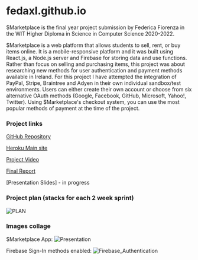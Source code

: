 # fedaxl.github.io

$Marketplace is the final year project submission by Federica Fiorenza in the WIT Higher Diploma in Science in Computer Science 2020-2022.

$Marketplace is a web platform that allows students to sell, rent, or buy items online.
It is a mobile-responsive platform and it was built using React.js, a Node.js server and Firebase for storing data and use functions.
Rather than focus on selling and purchasing items, this project was about researching new methods for user authentication and payment methods available in Ireland.
For this project I have attempted the integration of PayPal, Stripe, Braintree and Adyen in their own individual sandbox/test environments.
Users can either create their own account or choose from six alternative OAuth methods (Google, Facebook, GitHub, Microsoft, Yahoo!, Twitter). Using $Marketplace's checkout system, you can use the most popular methods of payment at the time of the project.


### Project links
[GitHub Repository](https://github.com/fedaxl/student-marketplace)

[Heroku Main site](https://s-marketplace.herokuapp.com/)

[Project Video](https://youtu.be/tCkQMxKyxy4)

[Final Report](https://github.com/fedaxl/-Marketplace-Links/files/8546943/Final_Report_20091413.pdf)

[Presentation Slides] - in progress

### Project plan (stacks for each 2 week sprint)
![PLAN](https://user-images.githubusercontent.com/22814086/163736921-d09c7178-7908-4205-a044-e8d53718d579.jpg)


### Images collage
$Marketplace App:
![Presentation](https://user-images.githubusercontent.com/22814086/163735392-47f4483f-860b-405d-bc9f-bc54570815e0.jpg)

Firebase Sign-In methods enabled:
![Firebase_Authentication](https://user-images.githubusercontent.com/22814086/163735394-90d2c7a0-3b94-40d1-97f6-295f7c3605c2.jpg)


